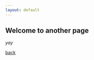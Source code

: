 ```yaml
---
layout: default
---
```


## Welcome to another page

_yay_

[back](https://chocolatepadmanaban.github.io/AlgosAndDs/)
